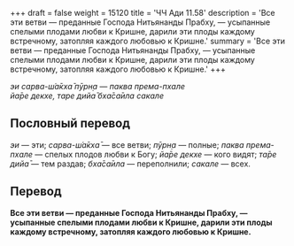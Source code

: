 +++
draft = false
weight = 15120
title = 'ЧЧ Ади 11.58'
description = 'Все эти ветви — преданные Господа Нитьянанды Прабху, — усыпанные спелыми плодами любви к Кришне, дарили эти плоды каждому встречному, затопляя каждого любовью к Кришне.'
summary = 'Все эти ветви — преданные Господа Нитьянанды Прабху, — усыпанные спелыми плодами любви к Кришне, дарили эти плоды каждому встречному, затопляя каждого любовью к Кришне.'
+++

_эи сарва-ш́а̄кха̄ пӯрн̣а — паква према-пхале  
йа̄ре декхе, таре дийа̄ бха̄са̄ила сакале_

## Пословный перевод

_эи_ — эти; _сарва_\-_ш́а̄кха̄_ — все ветви; _пӯрн̣а_ — полные; _паква_ _према_\-_пхале_ — спелых плодов любви к Богу; _йа̄ре_ _декхе_ — кого видят; _та̄ре_ _дийа̄_ — тем раздав; _бха̄са̄ила_ — переполнили; _сакале_ — всех.

## Перевод

**Все эти ветви — преданные Господа Нитьянанды Прабху, — усыпанные спелыми плодами любви к Кришне, дарили эти плоды каждому встречному, затопляя каждого любовью к Кришне.**
